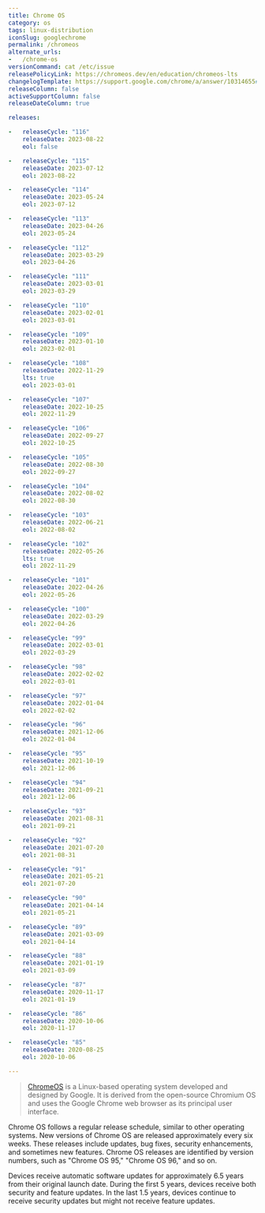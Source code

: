 ```yaml
---
title: Chrome OS
category: os
tags: linux-distribution
iconSlug: googlechrome
permalink: /chromeos
alternate_urls:
-   /chrome-os
versionCommand: cat /etc/issue
releasePolicyLink: https://chromeos.dev/en/education/chromeos-lts
changelogTemplate: https://support.google.com/chrome/a/answer/10314655#__RELEASE_CYCLE__
releaseColumn: false
activeSupportColumn: false
releaseDateColumn: true

releases:

-   releaseCycle: "116"
    releaseDate: 2023-08-22
    eol: false

-   releaseCycle: "115"
    releaseDate: 2023-07-12
    eol: 2023-08-22

-   releaseCycle: "114"
    releaseDate: 2023-05-24
    eol: 2023-07-12

-   releaseCycle: "113"
    releaseDate: 2023-04-26
    eol: 2023-05-24

-   releaseCycle: "112"
    releaseDate: 2023-03-29
    eol: 2023-04-26

-   releaseCycle: "111"
    releaseDate: 2023-03-01
    eol: 2023-03-29

-   releaseCycle: "110"
    releaseDate: 2023-02-01
    eol: 2023-03-01

-   releaseCycle: "109"
    releaseDate: 2023-01-10
    eol: 2023-02-01

-   releaseCycle: "108"
    releaseDate: 2022-11-29
    lts: true
    eol: 2023-03-01

-   releaseCycle: "107"
    releaseDate: 2022-10-25
    eol: 2022-11-29

-   releaseCycle: "106"
    releaseDate: 2022-09-27
    eol: 2022-10-25

-   releaseCycle: "105"
    releaseDate: 2022-08-30
    eol: 2022-09-27

-   releaseCycle: "104"
    releaseDate: 2022-08-02
    eol: 2022-08-30

-   releaseCycle: "103"
    releaseDate: 2022-06-21
    eol: 2022-08-02

-   releaseCycle: "102"
    releaseDate: 2022-05-26
    lts: true
    eol: 2022-11-29 

-   releaseCycle: "101"
    releaseDate: 2022-04-26
    eol: 2022-05-26

-   releaseCycle: "100"
    releaseDate: 2022-03-29
    eol: 2022-04-26

-   releaseCycle: "99"
    releaseDate: 2022-03-01
    eol: 2022-03-29

-   releaseCycle: "98"
    releaseDate: 2022-02-02
    eol: 2022-03-01

-   releaseCycle: "97"
    releaseDate: 2022-01-04
    eol: 2022-02-02

-   releaseCycle: "96"
    releaseDate: 2021-12-06
    eol: 2022-01-04

-   releaseCycle: "95"
    releaseDate: 2021-10-19
    eol: 2021-12-06

-   releaseCycle: "94"
    releaseDate: 2021-09-21
    eol: 2021-12-06

-   releaseCycle: "93"
    releaseDate: 2021-08-31
    eol: 2021-09-21

-   releaseCycle: "92"
    releaseDate: 2021-07-20
    eol: 2021-08-31

-   releaseCycle: "91"
    releaseDate: 2021-05-21
    eol: 2021-07-20

-   releaseCycle: "90"
    releaseDate: 2021-04-14
    eol: 2021-05-21

-   releaseCycle: "89"
    releaseDate: 2021-03-09
    eol: 2021-04-14

-   releaseCycle: "88"
    releaseDate: 2021-01-19
    eol: 2021-03-09

-   releaseCycle: "87"
    releaseDate: 2020-11-17
    eol: 2021-01-19

-   releaseCycle: "86"
    releaseDate: 2020-10-06
    eol: 2020-11-17

-   releaseCycle: "85"
    releaseDate: 2020-08-25
    eol: 2020-10-06

---
```

> [ChromeOS](https://www.google.com/chromebook/chrome-os/) is a Linux-based operating system developed and designed by Google. It is derived from the open-source Chromium OS and uses the Google Chrome web browser as its principal user interface.

Chrome OS follows a regular release schedule, similar to other operating systems. New versions of Chrome OS are released approximately every six weeks. These releases include updates, bug fixes, security enhancements, and sometimes new features. Chrome OS releases are identified by version numbers, such as "Chrome OS 95," "Chrome OS 96," and so on.

Devices receive automatic software updates for approximately 6.5 years from their original launch date. During the first 5 years, devices receive both security and feature updates. In the last 1.5 years, devices continue to receive security updates but might not receive feature updates.
